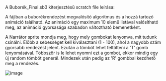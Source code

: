 A Buborék_Final.sb3 kiterjesztésű scratch file leírása:

A fájlban a buborékrendezést megvalósító algoritmus és a hozzá tartozó animáció található.
Az animáció egy maximum 10 elemű listával valósítható meg, az animáció gyorsasága szabadon változtható bemenetként.

A Narrátor sprite mondja meg, hogy mely gombokat lenyomva, mit tudunk csinálni.
Előbb a sebességet kell kiválasztani (1 - 100), ahol a nagyobb szám gyorsabb rendezést jelent. Ezután a tömböt lehet feltölteni a 'T' gomb lenyomásával. Többször is le lehet nyomni ezt a gombot, ekkor mindig egy új random tömböt generál. Mindezek után pedig az 'R' gombbal kezdhető meg a rendezés.

![image](https://github.com/user-attachments/assets/f2fea552-23f1-497a-9b3d-621905695a0a)
